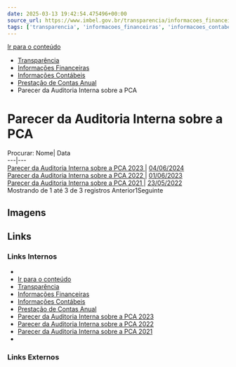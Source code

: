 ```yaml
---
date: 2025-03-13 19:42:54.475496+00:00
source_url: https://www.imbel.gov.br/transparencia/informacoes_financeiras/informacoes_contabeis/prestacao_de_contas_anual/parecer_da_auditoria_interna_sobre_a_pca
tags: ['transparencia', 'informacoes_financeiras', 'informacoes_contabeis', 'prestacao_de_contas_anual', 'parecer_da_auditoria_interna_sobre_a_pca']
---
```


[](https://www.imbel.gov.br/transparencia/informacoes_financeiras/informacoes_contabeis/prestacao_de_contas_anual/parecer_da_auditoria_interna_sobre_a_pca)
[Ir para o conteúdo](https://www.imbel.gov.br/transparencia/informacoes_financeiras/informacoes_contabeis/prestacao_de_contas_anual/parecer_da_auditoria_interna_sobre_a_pca#conteudo)
  * [ Transparência](https://www.imbel.gov.br/transparencia)
  * [ Informações Financeiras](https://www.imbel.gov.br/transparencia/informacoes_financeiras)
  * [ Informações Contábeis](https://www.imbel.gov.br/transparencia/informacoes_financeiras/informacoes_contabeis)
  * [ Prestação de Contas Anual](https://www.imbel.gov.br/transparencia/informacoes_financeiras/informacoes_contabeis/prestacao_de_contas_anual)
  * Parecer da Auditoria Interna sobre a PCA


# Parecer da Auditoria Interna sobre a PCA
Procurar:
Nome| Data  
---|---  
[ Parecer da Auditoria Interna sobre a PCA 2023 ](https://www.imbel.gov.br/storage/transparencia/1717594998.pdf) | [04/06/2024](https://www.imbel.gov.br/storage/transparencia/1717594998.pdf)  
[ Parecer da Auditoria Interna sobre a PCA 2022 ](https://www.imbel.gov.br/storage/transparencia/1687180345.pdf) | [01/06/2023](https://www.imbel.gov.br/storage/transparencia/1687180345.pdf)  
[ Parecer da Auditoria Interna sobre a PCA 2021 ](https://www.imbel.gov.br/storage/transparencia/1687180369.pdf) | [23/05/2022](https://www.imbel.gov.br/storage/transparencia/1687180369.pdf)  
Mostrando de 1 até 3 de 3 registros
Anterior1Seguinte
[ ](https://www.imbel.gov.br/transparencia/informacoes_financeiras/informacoes_contabeis/prestacao_de_contas_anual/parecer_da_auditoria_interna_sobre_a_pca#home)


## Imagens



## Links

### Links Internos

- [](https://www.imbel.gov.br/transparencia/informacoes_financeiras/informacoes_contabeis/prestacao_de_contas_anual/parecer_da_auditoria_interna_sobre_a_pca)
- [Ir para o conteúdo](https://www.imbel.gov.br/transparencia/informacoes_financeiras/informacoes_contabeis/prestacao_de_contas_anual/parecer_da_auditoria_interna_sobre_a_pca#conteudo)
- [Transparência](https://www.imbel.gov.br/transparencia)
- [Informações Financeiras](https://www.imbel.gov.br/transparencia/informacoes_financeiras)
- [Informações Contábeis](https://www.imbel.gov.br/transparencia/informacoes_financeiras/informacoes_contabeis)
- [Prestação de Contas Anual](https://www.imbel.gov.br/transparencia/informacoes_financeiras/informacoes_contabeis/prestacao_de_contas_anual)
- [Parecer da Auditoria Interna sobre a PCA 2023](https://www.imbel.gov.br/storage/transparencia/1717594998.pdf)
- [Parecer da Auditoria Interna sobre a PCA 2022](https://www.imbel.gov.br/storage/transparencia/1687180345.pdf)
- [Parecer da Auditoria Interna sobre a PCA 2021](https://www.imbel.gov.br/storage/transparencia/1687180369.pdf)
- [](https://www.imbel.gov.br/transparencia/informacoes_financeiras/informacoes_contabeis/prestacao_de_contas_anual/parecer_da_auditoria_interna_sobre_a_pca#home)

### Links Externos



